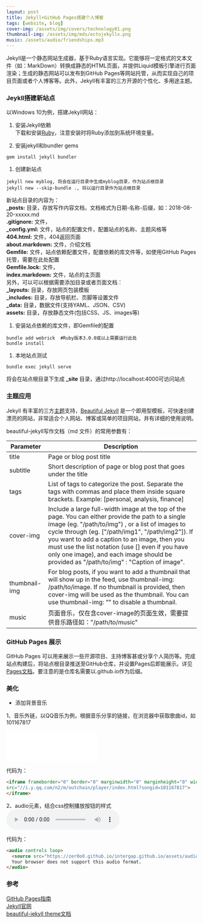 ```yaml
---
layout: post
title: Jekyll+GitHub Pages搭建个人博客
tags: [website, blog]
cover-img: /assets/img/covers/technology01.png
thumbnail-img: /assets/img/mds/octojekyllx.png
music: /assets/audio/friendships.mp3
---
```


Jekyll是一个静态网站生成器，基于Ruby语言实现。它能够将一定格式的文本文件（如：MarkDown）转换成静态的HTML页面，并提供Liquid模板引擎进行页面渲染；生成的静态网站可以发布到GitHub Pages等网站托管，从而实现自己的项目页面或者个人博客等。此外，Jekyll有丰富的三方开源的个性化、多用途主题。

### Jeykll搭建新站点

以Windows 10为例，搭建Jekyll网站：

1. 安装Jekyll依赖  
下载和安装[Ruby](https://rubyinstaller.org/downloads/)，注意安装时将Ruby添加到系统环境变量。

1. 安装jekyll和bundler gems

```shell
gem install jekyll bundler
```

1. 创建新站点

```shell
jekyll new myblog, 将会在运行目录中生成myblog目录，作为站点根目录  
jekyll new --skip-bundle ., 将以运行目录作为站点根目录
```

新站点目录的内容为：  
**_posts:** 目录，存放写作内容文档，文档格式为日期-名称-后缀，如：2018-08-20-xxxxx.md  
**.gitignore:** 文件，  
**_config.yml:** 文件，站点的配置文件，配置站点的名称、主题风格等  
**404.html:** 文件，404返回页面  
**about.markdown:** 文件，介绍文档  
**Gemfile:**  文件，站点依赖配置文件，配置依赖的库文件等，如使用GitHub Pages托管，需要在此处配置  
**Gemfile.lock:** 文件，  
**index.markdown:** 文件，站点的主页面  
另外，可以可以根据需要添加目录或者页面文档：  
**_layouts:** 目录，存放网页包装模板  
**_includes:** 目录，存放导航栏、页脚等设置文件  
**_data:** 目录，数据文件(支持YAML、JSON、CSV)  
**assets:** 目录，存放静态文件(包括CSS、JS、images等)  

1. 安装站点依赖的库文件，即Gemfile的配置

```shell
bundle add webrick  #Ruby版本3.0.0或以上需要运行此处
bundle install
```

1. 本地站点测试

```shell
bundle exec jekyll serve
```

将会在站点根目录下生成 **_site** 目录，通过http://localhost:4000可访问站点

### 主题应用

Jekyll 有丰富的三方[主题](https://github.com/topics/jekyll-theme)支持，[Beautiful Jekyll](https://github.com/daattali/beautiful-jekyll) 是一个即用型模板，可快速创建漂亮的网站，非常适合个人网站、博客或简单的项目网站，并有详细的使用说明。

beautiful-jekyll写作文档（md
文件）的常用参数有：

|Parameter|Description|
|--|--|
|title|Page or blog post title|
|subtitle|Short description of page or blog post that goes under the title|
|tags|List of tags to categorize the post. Separate the tags with commas and place them inside square brackets. Example: [personal, analysis, finance]|
|cover-img|Include a large full-width image at the top of the page. You can either provide the path to a single image (eg. "/path/to/img") , or a list of images to cycle through (eg. ["/path/img1", "/path/img2"]). If you want to add a caption to an image, then you must use the list notation (use [] even if you have only one image), and each image should be provided as "/path/to/img" : "Caption of image".|
|thumbnail-img|For blog posts, if you want to add a thumbnail that will show up in the feed, use thumbnail-img: /path/to/image. If no thumbnail is provided, then cover-img will be used as the thumbnail. You can use thumbnail-img: "" to disable a thumbnail.|
|music|页面音乐，仅在含cover-image的页面生效，需要提供音乐路径如："/path/to/music"|

### GitHub Pages 展示

GitHub Pages 可以用来展示一些开源项目、主持博客甚或分享个人简历等。完成站点构建后，将站点根目录推送至GitHub仓库，并设置Pages后即能展示。详见[Pages文档](https://docs.github.com/cn/pages/setting-up-a-github-pages-site-with-jekyll/creating-a-github-pages-site-with-jekyll)。要注意的是仓库名需要以.github.io作为后缀。

### 美化

- 添加背景音乐

1、音乐外链，以QQ音乐为例，根据音乐分享的链接，在浏览器中获取歌曲id，如101167817
<iframe frameborder="0" border="0" marginwidth="0" marginheight="0" width=240 height=80
src="//i.y.qq.com/n2/m/outchain/player/index.html?songid=101167817">
</iframe>

代码为：

```html
<iframe frameborder="0" border="0" marginwidth="0" marginheight="0" width=240 height=80
src="//i.y.qq.com/n2/m/outchain/player/index.html?songid=101167817">
</iframe>
```

2、audio元素，结合css控制播放按钮的样式
<audio controls loop>
  <source src="https://zer0o0.github.io/intergap.github.io/assets/audio/silence_voice.mp3" type="audio/mpeg">
  Your browser does not support this audio format.
</audio>

代码为：

```html
<audio controls loop>
  <source src="https://zer0o0.github.io/intergap.github.io/assets/audio/silence_voice.mp3" type="audio/mpeg">
  Your browser does not support this audio format.
</audio>
```

### 参考

[GitHub Pages指南](https://docs.github.com/cn/pages/quickstart)  
[Jekyll官网](https://jekyllrb.com/)  
[beautiful-jekyll theme文档](https://github.com/daattali/beautiful-jekyll)
